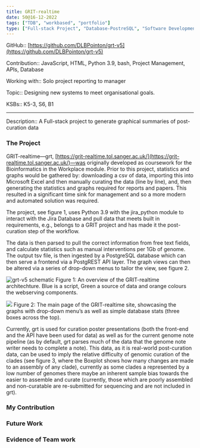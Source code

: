 ```yaml
---
title: GRIT-realtime
date: 50@16-12-2022
tags: ["TDB", "workbased", "portfolio"]
type: ["Full-stack Project", "Database-PostreSQL", "Software Development"]
---
```


GitHub:: [https://github.com/DLBPointon/grt-v5](https://github.com/DLBPointon/grt-v5)

Contribution:: JavaScript, HTML, Python 3.9, bash, Project Management, APIs, Database

Working with:: Solo project reporting to manager

Topic:: Designing new systems to meet organisational goals.

KSBs:: K5-3, S6, B1

---

Description:: A Full-stack project to generate graphical summaries of post-curation data

### The Project
GRIT-realtime—grt, [https://grit-realtime.tol.sanger.ac.uk/](https://grit-realtime.tol.sanger.ac.uk/)—was originally developed as coursework for the Bioinformatics in the Workplace module. Prior to this project, statistics and graphs would be gathered by: downloading a csv of data, importing this into Microsoft Excel and then manually curating the data (line by line), and, then generating the statistics and graphs required for reports and papers. This resulted in a significant time sink for management and so a more modern and automated solution was required.

The project, see figure 1, uses Python 3.9 with the jira_python module to interact with the Jira Database and pull data that meets built in requirements, e.g., belongs to a GRIT project and has made it the post-curation step of the workflow.

The data is then parsed to pull the correct information from free text fields, and calculate statistics such as manual interventions per 1Gb of genome. The output tsv file, is then ingested by a PostgreSQL database which can then serve a frontend via a PostgREST API layer. The graph views can then be altered via a series of drop-down menus to tailor the view, see figure 2.

![grt-v5 schematic](https://lh3.googleusercontent.com/HxWonAXDQfPcStDizOTl3BGOmcTN4hF-wwym_LW41MqfxQ31G6GywzSadzPcbuw3YesN8NUJM6neE60HTDnxxQAjbUaRPchhw-8njxkLq-W_5wFLej_X-qSUUDTntle09mH8T2XR8tJiLUSQ96m28a64tiM_SUk-KdP6yqB_v7KZ648Z4Fd3kfDc2FvIzw)
Figure 1: An overview of the GRIT-realtime architechture. Blue is a script, Green a source of data and orange colours the webserving components.

**![](https://lh4.googleusercontent.com/svXpOUgTFa12HqLgOPlmGRRTuZNFjhTJ46R6HdEP4OTkRJGZODrcYZgQ9D1uoR3mDjWX6uiIt4Uj45lnfVHEVhyc7CdBYT9OpygsuMFkhy1ficffdxeisIhCj6l0LHv25CA9xNxcshSSm4-OMYV-7uhtJ6qTMVS2ri5y8EAgAC6ZBjMqcoi86Z_p25GBnA)**
Figure 2: The main page of the GRIT-realtime site, showcasing the graphs with drop-down menu’s as well as simple database stats (three boxes across the top).

Currently, grt is used for curation poster presentations (both the front-end and the API have been used for data) as well as for the current genome note pipeline (as by default, grt parses much of the data that the genome note writer needs to complete a note). This data, as it is real-world post-curation data, can be used to imply the relative difficulty of genomic curation of the clades (see figure 3, where the Boxplot shows how many changes are made to an assembly of any clade), currently as some clades a represented by a low number of genomes there maybe an inherent sample bias towards the easier to assemble and curate (currently, those which are poorly assembled and non-curatable are re-submitted for sequencing and are not included in grt).

### My Contribution

### Future Work

### Evidence of Team work